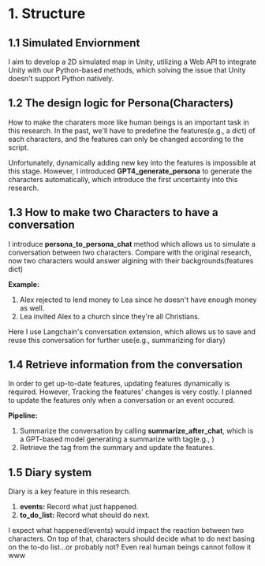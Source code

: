 # **1. Structure**  
## **1.1 Simulated Enviornment**  
I aim to develop a 2D simulated map in Unity, utilizing a Web API to integrate Unity with our Python-based methods, which solving the issue that Unity doesn't support Python natively.
## **1.2 The design logic for Persona(Characters)**  
How to make the charaters more like human beings is an important task in this research. In the past, we'll have to predefine the features(e.g., a dict) of each characters, and the features
can only be changed according to the script.  

Unfortunately, dynamically adding new key into the features is impossible at this stage. However, I introduced  **GPT4_generate_persona** to 
generate the characters automatically, which introduce the first uncertainty into this research.  
## **1.3 How to make two Characters to have a conversation**
I introduce **persona_to_persona_chat** method which allows us to simulate a conversation between two characters. Compare with the original research, now two characters would answer algining
with their backgrounds(features dict)  

**Example:**  
1. Alex rejected to lend money to Lea since he doesn't have enough money as well.
2. Lea invited Alex to a church  since they're all Christians.

Here I use Langchain's conversation extension, which allows us to save and reuse this conversation for further use(e.g., summarizing for diary)

## **1.4 Retrieve information from the conversation**  
In order to get up-to-date features, updating features dynamically is required. However, Tracking the features' changes is very costly. I planned to update the features only when a conversation
or an event occured.  

**Pipeline:**  
1. Summarize the conversation by calling **summarize_after_chat**, which is a GPT-based model generating a summarize with tag(e.g., <wealthAfter></wealthAfter>)
2. Retrieve the tag from the summary and update the features.

## **1.5 Diary system**  
Diary is a key feature in this research. 
1. **events:** Record what just happened.
2. **to_do_list:** Record what should do next.

I expect what happened(events) would impact the reaction between two characters. On top of that, characters should decide what to do next basing
on the to-do list...or probably not? Even real human beings cannot follow it www 


